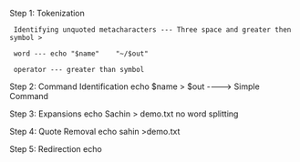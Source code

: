 Step 1: Tokenization

     Identifying unquoted metacharacters --- Three space and greater then symbol >

     word --- echo "$name"    "~/$out"

     operator --- greater than symbol

 Step 2: Command Identification 
   echo $name > $out ----> Simple Command
 
 Step 3: Expansions
   echo Sachin > demo.txt
   no word splitting 
 
 Step 4: Quote Removal
    echo sahin >demo.txt

 Step 5: Redirection
    echo 
